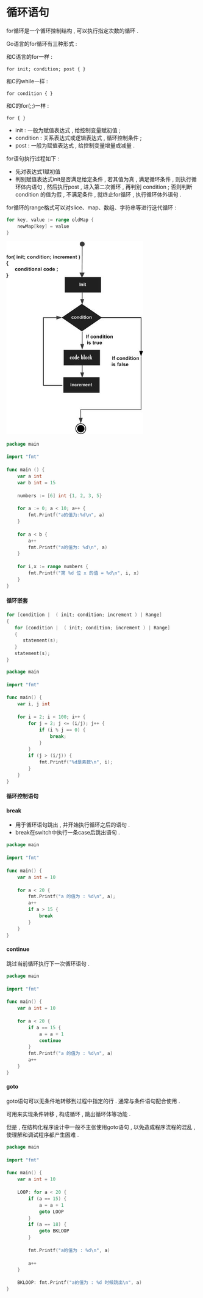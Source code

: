 # 循环语句

for循环是一个循环控制结构 , 可以执行指定次数的循环 .

Go语言的for循环有三种形式 :

和C语言的for一样 :

```
for init; condition; post { }
```

和C的while一样 :

```
for condition { }
```

和C的for\(;;\)一样 :

```
for { }
```

* init : 一般为赋值表达式 , 给控制变量赋初值 ; 
* condition : 关系表达式或逻辑表达式 , 循环控制条件 ; 
* post : 一般为赋值表达式 , 给控制变量增量或减量 . 

for语句执行过程如下 :

* 先对表达式1赋初值
* 判别赋值表达式init是否满足给定条件 , 若其值为真 , 满足循环条件 , 则执行循环体内语句 , 然后执行post , 进入第二次循环 , 再判别 condition ; 否则判断 condition 的值为假 , 不满足条件 , 就终止for循环 , 执行循环体外语句 . 

for循环的range格式可以对slice、map、数组、字符串等进行迭代循环 :

```go
for key, value := range oldMap {
    newMap[key] = value
}
```

![](/assets/go-for.png)

```go
package main

import "fmt"

func main () {
    var a int
    var b int = 15

    numbers := [6] int {1, 2, 3, 5}

    for a := 0; a < 10; a++ {
        fmt.Printf("a的值为:%d\n", a)
    }

    for a < b {
        a++
        fmt.Printf("a的值为: %d\n", a)
    }

    for i,x := range numbers {
        fmt.Printf("第 %d 位 x 的值 = %d\n", i, x)
    }
}
```

#### 循环嵌套

```go
for [condition |  ( init; condition; increment ) | Range]
{
   for [condition |  ( init; condition; increment ) | Range]
   {
      statement(s);
   }
   statement(s);
}
```

```go
package main

import "fmt"

func main() {
    var i, j int

    for i = 2; i < 100; i++ {
        for j = 2; j <= (i/j); j++ {
            if (i % j == 0) {
                break;
            }
        }
        if (j > (i/j)) {
            fmt.Printf("%d是素数\n", i);
        }
    }
}
```

#### 循环控制语句

#### break

* 用于循环语句跳出 , 并开始执行循环之后的语句 . 
* break在switch中执行一条case后跳出语句 . 

```go
package main

import "fmt"

func main() {
    var a int = 10

    for a < 20 {
        fmt.Printf("a 的值为 : %d\n", a);
        a++
        if a > 15 {
            break
        }
    }
}
```

#### continue

跳过当前循环执行下一次循环语句 .

```go
package main

import "fmt"

func main() {
    var a int = 10

    for a < 20 {
        if a == 15 {
            a = a + 1
            continue
        }
        fmt.Printf("a 的值为 : %d\n", a)
        a++
    }
}
```

#### goto

goto语句可以无条件地转移到过程中指定的行 . 通常与条件语句配合使用 .

可用来实现条件转移 , 构成循环 , 跳出循环体等功能 .

但是 , 在结构化程序设计中一般不主张使用goto语句 , 以免造成程序流程的混乱 , 使理解和调试程序都产生困难 . 

```go
package main

import "fmt"

func main() {
	var a int = 10

	LOOP: for a < 20 {
		if (a == 15) {
			a = a + 1
			goto LOOP
		}
		if (a == 18) {
			goto BKLOOP
		}

		fmt.Printf("a的值为 : %d\n", a)

		a++
	}

	BKLOOP: fmt.Printf("a的值为 : %d 时候跳出\n", a)
}
```



